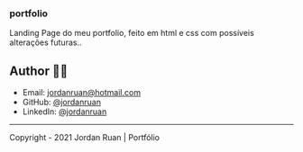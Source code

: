 ﻿### portfolio

Landing Page do meu portfolio, feito em html e css com possíveis alterações futuras..

## Author 👨‍💻

- Email: jordanruan@hotmail.com
- GitHub: [@jordanruan](https://github.com/jordanruan)
- LinkedIn: [@jordanruan](https://linkedin.com/in/jordanruan)

---

Copyright - 2021 Jordan Ruan | Portfólio
